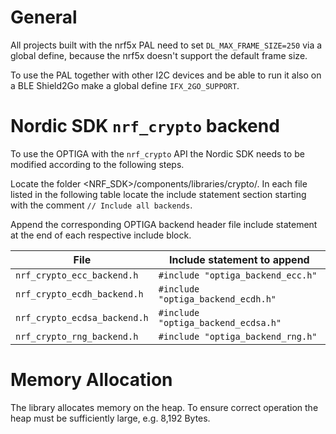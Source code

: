 # General

All projects built with the nrf5x PAL need to set `DL_MAX_FRAME_SIZE=250` via
a global define, because the nrf5x doesn't support the default frame size.

To use the PAL together with other I2C devices and be able to run it also on a BLE Shield2Go 
make a global define `IFX_2GO_SUPPORT`.

# Nordic SDK `nrf_crypto` backend

To use the OPTIGA with the `nrf_crypto` API the Nordic SDK needs to be modified
according to the following steps.

Locate the folder <NRF_SDK>/components/libraries/crypto/. In each file listed in
the following table locate the include statement section starting with the
comment `// Include all backends`.

Append the corresponding OPTIGA backend header file include statement at the end
of each respective include block.

|File	                     |Include statement to append        |
|----------------------------|-----------------------------------|
|`nrf_crypto_ecc_backend.h`	 |`#include "optiga_backend_ecc.h"`  |
|`nrf_crypto_ecdh_backend.h` |`#include "optiga_backend_ecdh.h"` |
|`nrf_crypto_ecdsa_backend.h`|`#include "optiga_backend_ecdsa.h"`|
|`nrf_crypto_rng_backend.h`  |`#include "optiga_backend_rng.h"`  |

# Memory Allocation

The library allocates memory on the heap. To ensure correct operation the heap
must be sufficiently large, e.g. 8,192 Bytes.